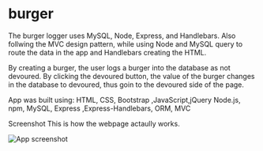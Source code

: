 # burger
The burger logger uses MySQL, Node, Express, and Handlebars. Also follwing the MVC design pattern, while using Node and MySQL query to route the data in the app and Handlebars creating the HTML.

By creating a burger, the user logs a burger into the database as not devoured. By clicking the devoured button, the value of the burger changes in the database to devoured, thus goin to the devoured side of the page.

App was built using:
HTML, CSS, Bootstrap ,JavaScript,jQuery
Node.js, npm, MySQL, Express ,Express-Handlebars, ORM, MVC

Screenshot
This is how the webpage actaully works.


![App screenshot](https://media.giphy.com/media/RiPz9YNvcBQGqtTQqT/giphy.gif)
